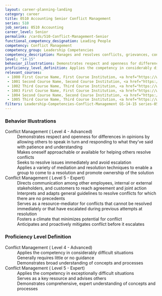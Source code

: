 ```yaml
---
layout: career-planning-landing
category: career
title: 0510 Accounting Senior Conflict Management
series: 510
job_series: 0510 Accounting
career_level: Senior
permalink: /cards/510-Conflict-Management-Senior
functional_competency_designation: Leading People
competency: Conflict Management
competency_group: Leadership Competencies
competency_description: Manages and resolves conflicts, grievances, confrontations, or disagreements in a constructive manner to minimize negative (personal) impact
level: "14-15"
behavior_illustrations: Demonstrates respect and openness for differences in opinions by allowing others to speak in turn and responding to what they’ve said with patience and understanding ? Makes oneself approachable or available for helping others resolve conflicts ? Seeks to resolve issues immediately and avoid escalation ? Applies a variety of mediation and resolution techniques to enable a group to come to a resolution and promote ownership of the solution ? Directs communication among other employees, internal or external stakeholders, and customers to reach agreement and joint action ? Interprets and adapts general guidelines to resolve conflicts for which there are no precedents ? Serves as a resource-mediator for conflicts that cannot be resolved immediately or that have escalated during previous attempts at resolution ? Fosters a climate that minimizes potential for conflict ? Anticipates and proactively mitigates conflict before it escalates
proficiency_level_definition: Applies the competency in considerably difficult situations ? Generally requires little or no guidance ? Demonstrates broad understanding of concepts and processes ? Applies the competency in exceptionally difficult situations ? Serves as a key resource and advises others ? Demonstrates comprehensive, expert understanding of concepts and processes
relevant_courses: 
 - 1000 First Course Name, First Course Institution, <a href="https://www.cfo.gov">www.cfo.gov</a>
 - 1001 Second Course Name, Second Course Institution, <a href="https://www.cfo.gov">www.cfo.gov</a>
 - 1002 Third Course Name, Third Course Institution, <a href="https://www.cfo.gov">www.cfo.gov</a>
 - 1003 First Course Name, First Course Institution, <a href="https://www.cfo.gov">www.cfo.gov</a>
 - 1004 Second Course Name, Second Course Institution, <a href="https://www.cfo.gov">www.cfo.gov</a>
 - 1005 Third Course Name, Third Course Institution, <a href="https://www.cfo.gov">www.cfo.gov</a>
filters: Leadership-Competencies-Conflict-Management GS-14-15 series-0510
---
```


<div class="desktop:grid-col-6 margin-y-205">
  <div class="border-top-05 bg-white padding-2 shadow-5 height-full members-hover border-1px border-gray-30 border-top-orange radius-lg">
    <h3>Behavior Illustrations</h3>
    <dl class="text-base"><dt>Conflict Management ( Level 4 - Advanced)</dt><dd>Demonstrates respect and openness for differences in opinions by allowing others to speak in turn and responding to what they’ve said with patience and understanding </dd><dd> Makes oneself approachable or available for helping others resolve conflicts </dd><dd> Seeks to resolve issues immediately and avoid escalation </dd><dd> Applies a variety of mediation and resolution techniques to enable a group to come to a resolution and promote ownership of the solution</dd><dt>Conflict Management ( Level 5 - Expert)</dt><dd>Directs communication among other employees, internal or external stakeholders, and customers to reach agreement and joint action </dd><dd> Interprets and adapts general guidelines to resolve conflicts for which there are no precedents </dd><dd> Serves as a resource-mediator for conflicts that cannot be resolved immediately or that have escalated during previous attempts at resolution </dd><dd> Fosters a climate that minimizes potential for conflict </dd><dd> Anticipates and proactively mitigates conflict before it escalates</dd></dl>
  </div>
</div>
<div class="desktop:grid-col-6 margin-y-205">
  <div class="border-top-05 bg-white padding-2 shadow-5 height-full members-hover border-1px border-gray-30 border-top-orange radius-lg">
    <h3>Proficiency Level Definition</h3>
    <dl class="text-base"><dt>Conflict Management ( Level 4 - Advanced)</dt><dd>Applies the competency in considerably difficult situations </dd><dd> Generally requires little or no guidance </dd><dd> Demonstrates broad understanding of concepts and processes</dd><dt>Conflict Management ( Level 5 - Expert)</dt><dd>Applies the competency in exceptionally difficult situations </dd><dd> Serves as a key resource and advises others </dd><dd> Demonstrates comprehensive, expert understanding of concepts and processes</dd></dl>
  </div>
</div>